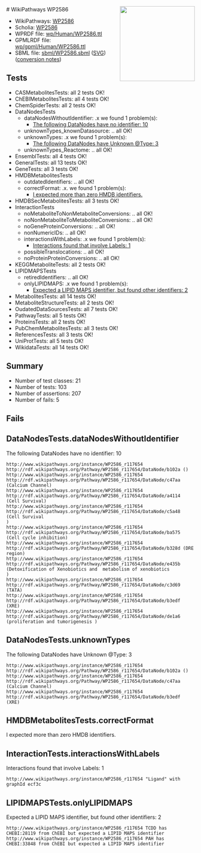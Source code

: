 <img style="float: right; width: 200px" src="../logo.png" />
# WikiPathways WP2586

* WikiPathways: [WP2586](https://identifiers.org/wikipathways:WP2586)
* Scholia: [WP2586](https://scholia.toolforge.org/wikipathways/WP2586)
* WPRDF file: [wp/Human/WP2586.ttl](../wp/Human/WP2586.ttl)
* GPMLRDF file: [wp/gpml/Human/WP2586.ttl](../wp/gpml/Human/WP2586.ttl)
* SBML file: [sbml/WP2586.sbml](../sbml/WP2586.sbml) ([SVG](../sbml/WP2586.svg)) ([conversion notes](../sbml/WP2586.txt))

## Tests
* CASMetabolitesTests: all 2 tests OK!
* ChEBIMetabolitesTests: all 4 tests OK!
* ChemSpiderTests: all 2 tests OK!
* DataNodesTests
    * dataNodesWithoutIdentifier: .x we found 1 problem(s):
        * [The following DataNodes have no identifier: 10](#8792c490)
    * unknownTypes_knownDatasource: .. all OK!
    * unknownTypes: .x we found 1 problem(s):
        * [The following DataNodes have Unknown @Type: 3](#839973e1)
    * unknownTypes_Reactome: .. all OK!
* EnsemblTests: all 4 tests OK!
* GeneralTests: all 13 tests OK!
* GeneTests: all 3 tests OK!
* HMDBMetabolitesTests
    * outdatedIdentifiers: .. all OK!
    * correctFormat: .x. we found 1 problem(s):
        * [I expected more than zero HMDB identifiers.](#ad154c1e)
* HMDBSecMetabolitesTests: all 3 tests OK!
* InteractionTests
    * noMetaboliteToNonMetaboliteConversions: .. all OK!
    * noNonMetaboliteToMetaboliteConversions: .. all OK!
    * noGeneProteinConversions: .. all OK!
    * nonNumericIDs: .. all OK!
    * interactionsWithLabels: .x we found 1 problem(s):
        * [Interactions found that involve Labels: 1](#630d2678)
    * possibleTranslocations: .. all OK!
    * noProteinProteinConversions: .. all OK!
* KEGGMetaboliteTests: all 2 tests OK!
* LIPIDMAPSTests
    * retiredIdentifiers: .. all OK!
    * onlyLIPIDMAPS: .x we found 1 problem(s):
        * [Expected a LIPID MAPS identifier, but found other identifiers: 2](#48cc60b9)
* MetabolitesTests: all 14 tests OK!
* MetaboliteStructureTests: all 2 tests OK!
* OudatedDataSourcesTests: all 7 tests OK!
* PathwayTests: all 5 tests OK!
* ProteinsTests: all 2 tests OK!
* PubChemMetabolitesTests: all 3 tests OK!
* ReferencesTests: all 3 tests OK!
* UniProtTests: all 5 tests OK!
* WikidataTests: all 14 tests OK!


## Summary

* Number of test classes: 21
* Number of tests: 103
* Number of assertions: 207
* Number of fails: 5

## Fails

<a name="8792c490" />

## DataNodesTests.dataNodesWithoutIdentifier

The following DataNodes have no identifier: 10
```
http://www.wikipathways.org/instance/WP2586_r117654 http://rdf.wikipathways.org/Pathway/WP2586_r117654/DataNode/b102a ()
http://www.wikipathways.org/instance/WP2586_r117654 http://rdf.wikipathways.org/Pathway/WP2586_r117654/DataNode/c47aa (Calcium Channel)
http://www.wikipathways.org/instance/WP2586_r117654 http://rdf.wikipathways.org/Pathway/WP2586_r117654/DataNode/a4114 (Cell Survival)
http://www.wikipathways.org/instance/WP2586_r117654 http://rdf.wikipathways.org/Pathway/WP2586_r117654/DataNode/c5a48 (Cell Survival
)
http://www.wikipathways.org/instance/WP2586_r117654 http://rdf.wikipathways.org/Pathway/WP2586_r117654/DataNode/ba575 (Cell cycle inhibition)
http://www.wikipathways.org/instance/WP2586_r117654 http://rdf.wikipathways.org/Pathway/WP2586_r117654/DataNode/b328d (DRE region)
http://www.wikipathways.org/instance/WP2586_r117654 http://rdf.wikipathways.org/Pathway/WP2586_r117654/DataNode/e435b (Detoxification of Xenobiotics and  metabolism of xenobiotics
)
http://www.wikipathways.org/instance/WP2586_r117654 http://rdf.wikipathways.org/Pathway/WP2586_r117654/DataNode/c3d69 (TATA)
http://www.wikipathways.org/instance/WP2586_r117654 http://rdf.wikipathways.org/Pathway/WP2586_r117654/DataNode/b3edf (XRE)
http://www.wikipathways.org/instance/WP2586_r117654 http://rdf.wikipathways.org/Pathway/WP2586_r117654/DataNode/de1a6 (proliferation and tumorigenesis )
```

<a name="839973e1" />

## DataNodesTests.unknownTypes

The following DataNodes have Unknown @Type: 3
```
http://www.wikipathways.org/instance/WP2586_r117654 http://rdf.wikipathways.org/Pathway/WP2586_r117654/DataNode/b102a ()
http://www.wikipathways.org/instance/WP2586_r117654 http://rdf.wikipathways.org/Pathway/WP2586_r117654/DataNode/c47aa (Calcium Channel)
http://www.wikipathways.org/instance/WP2586_r117654 http://rdf.wikipathways.org/Pathway/WP2586_r117654/DataNode/b3edf (XRE)
```

<a name="ad154c1e" />

## HMDBMetabolitesTests.correctFormat

I expected more than zero HMDB identifiers.
<a name="630d2678" />

## InteractionTests.interactionsWithLabels

Interactions found that involve Labels: 1
```
http://www.wikipathways.org/instance/WP2586_r117654 "Ligand" with graphId ecf3c
```

<a name="48cc60b9" />

## LIPIDMAPSTests.onlyLIPIDMAPS

Expected a LIPID MAPS identifier, but found other identifiers: 2
```
http://www.wikipathways.org/instance/WP2586_r117654 TCDD has CHEBI:28119 from ChEBI but expected a LIPID MAPS identifier
http://www.wikipathways.org/instance/WP2586_r117654 PAH has CHEBI:33848 from ChEBI but expected a LIPID MAPS identifier
```

